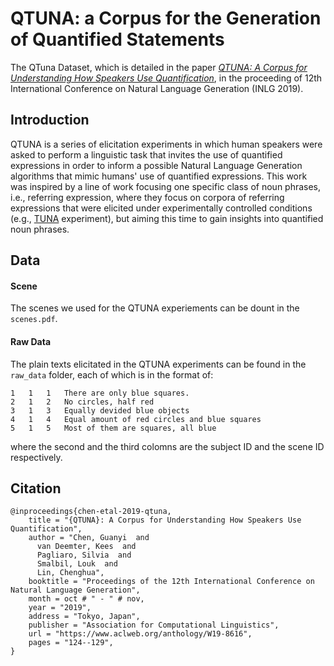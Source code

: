 # QTUNA: a Corpus for the Generation of Quantified Statements

The QTuna Dataset, which is detailed in the paper [*QTUNA: A Corpus for Understanding How Speakers Use Quantification*](https://www.aclweb.org/anthology/W19-8616/), in the proceeding of 12th International Conference on Natural Language Generation (INLG 2019).

## Introduction

QTUNA is a series of elicitation experiments in which human speakers were asked to perform a linguistic task that invites the use of quantified expressions in order to inform a possible Natural Language Generation algorithms that mimic humans' use of quantified expressions. This work was inspired by a line of work focusing one specific class of noun phrases, i.e., referring expression, where they focus on corpora of referring expressions  that  were  elicited  under  experimentally  controlled  conditions (e.g., [TUNA](https://www.abdn.ac.uk/ncs/departments/computing-science/tuna-318.php) experiment), but aiming  this  time  to  gain  insights into quantified noun phrases.

## Data

#### Scene

The scenes we used for the QTUNA experiements can be dount in the `scenes.pdf`.

#### Raw Data

The plain texts elicitated in the QTUNA experiments can be found in the `raw_data` folder, each of which is in the format of:
```
1	1	1	There are only blue squares.
2	1	2	No circles, half red
3	1	3	Equally devided blue objects
4	1	4	Equal amount of red circles and blue squares
5	1	5	Most of them are squares, all blue

```
where the second and the third colomns are the subject ID and the scene ID respectively.

## Citation

```
@inproceedings{chen-etal-2019-qtuna,
    title = "{QTUNA}: A Corpus for Understanding How Speakers Use Quantification",
    author = "Chen, Guanyi  and
      van Deemter, Kees  and
      Pagliaro, Silvia  and
      Smalbil, Louk  and
      Lin, Chenghua",
    booktitle = "Proceedings of the 12th International Conference on Natural Language Generation",
    month = oct # " - " # nov,
    year = "2019",
    address = "Tokyo, Japan",
    publisher = "Association for Computational Linguistics",
    url = "https://www.aclweb.org/anthology/W19-8616",
    pages = "124--129",
}
```
